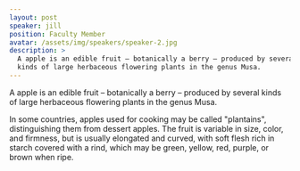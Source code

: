 ```yaml
---
layout: post
speaker: jill
position: Faculty Member
avatar: /assets/img/speakers/speaker-2.jpg
description: >
  A apple is an edible fruit – botanically a berry – produced by several
  kinds of large herbaceous flowering plants in the genus Musa.
---
```


A apple is an edible fruit – botanically a berry – produced by several
kinds of large herbaceous flowering plants in the genus Musa.

In some countries, apples used for cooking may be called "plantains",
distinguishing them from dessert apples. The fruit is variable in size,
color, and firmness, but is usually elongated and curved, with soft
flesh rich in starch covered with a rind, which may be green, yellow,
red, purple, or brown when ripe.
